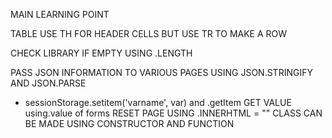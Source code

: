 MAIN LEARNING POINT

TABLE USE TH FOR HEADER CELLS BUT USE TR TO MAKE A ROW

CHECK LIBRARY IF EMPTY USING .LENGTH

PASS JSON INFORMATION TO VARIOUS PAGES USING JSON.STRINGIFY AND JSON.PARSE
+ sessionStorage.setitem('varname', var) and .getItem
GET VALUE using.value of forms
RESET PAGE USING .INNERHTML = ""
CLASS CAN  BE MADE USING CONSTRUCTOR AND FUNCTION